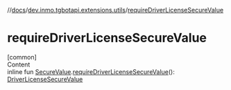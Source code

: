 //[docs](../../index.md)/[dev.inmo.tgbotapi.extensions.utils](index.md)/[requireDriverLicenseSecureValue](require-driver-license-secure-value.md)



# requireDriverLicenseSecureValue  
[common]  
Content  
inline fun [SecureValue](../dev.inmo.tgbotapi.types.passport.decrypted.abstracts/-secure-value/index.md).[requireDriverLicenseSecureValue](require-driver-license-secure-value.md)(): [DriverLicenseSecureValue](../dev.inmo.tgbotapi.types.passport.decrypted/-driver-license-secure-value/index.md)  



